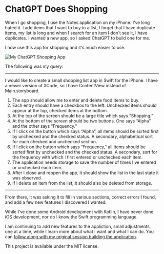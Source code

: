 # ChatGPT Does Shopping

When I go shopping, I use the Notes application on my iPhone. I've long hated
it. I add items that I want to buy to a list, I forget that I have duplicate
items, my list is long and when I search for an item I don't see it, I have
duplicates. I wanted a new app, so I asked ChatGPT to build one for me.

I now use this app for shopping and it's much easier to use.

![My ChatGPT Shopping App](https://github.com/Ovid/chatgpt-shopping/assets/24634/d73d6f41-c12e-4a9b-a461-ec20b7d48bc6)

The following was my query:

---

I would like to create a small shopping list app in Swift for the iPhone. I have a newer version of XCode, so I have ContentView instead of Main.storyboard.

1. The app should allow me to enter and delete food items to buy.
1. Each entry should have a checkbox to the left. Unchecked items should appear at the top, checked items at the bottom.
1. At the top of the screen should be a large title which says “Shopping.”
1. At the bottom of the screen should be two buttons. One says “Alpha” and the other says “Frequency.”
1. If I click on the button which says “Alpha”, all items should be sorted first by unchecked and the checked status. A secondary, alphabetical sort for each checked and unchecked section.
1. If I click on the button which says “Frequency,” all items should be sorted first by unchecked and the checked status. A secondary, sort for the frequency with which I first entered or unchecked each item.
1. The application needs storage to save the number of times I’ve entered or unchecked each item.
1. After I close and reopen the app, it should show the list in the last state it was observed.
1. If I delete an item from the list, it should also be deleted from storage.

---

From there, it was asking it to fill in various sections, correct errors I
found, and add a few new features I discovered I wanted.

While I've done some Android development with Kotlin, I have never done iOS
development, nor do I know the Swift programming language.

I am continuing to add new features to the appliction, small adjustments, one at
a time, while I learn more about what I want and what I can do. You can [follow
along with my original session building the application](https://docs.google.com/document/d/1gDMIBPKL2eb4ublOI0cgNeF2AqciNtF64mYpAqiUUOE/edit?usp=sharing).

This project is available under the MIT license.
